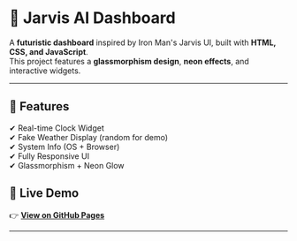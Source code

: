 # 🤖 Jarvis AI Dashboard

A **futuristic dashboard** inspired by Iron Man's Jarvis UI, built with **HTML, CSS, and JavaScript**.  
This project features a **glassmorphism design**, **neon effects**, and interactive widgets.  

---

## 🚀 Features
✔ Real-time Clock Widget  
✔ Fake Weather Display (random for demo)  
✔ System Info (OS + Browser)  
✔ Fully Responsive UI  
✔ Glassmorphism + Neon Glow  

## 🎥 Live Demo
👉 [**View on GitHub Pages**](https://piyush2707.github.io/jarvis-ai-dashboard/)  


---
